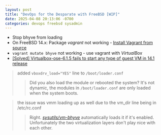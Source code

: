 ```yaml
---
layout: post
title: "DevOps for the Desparate with FreeBSD [WIP]"
date: 2025-04-08 20:13:06 -0700 
categories: devops freebsd sysadmin 
---
```


* Stop bhyve from loading
* On FreeBSD 14.x: Package *vagrant* not working - [Install Vagrant from source](https://developer.hashicorp.com/vagrant/docs/installation/source)
* `vagrant mutate bhyve` not working - use vagrant with *VirtualBox*
* [[Solved] Virtualbox-ose-6.1.5 fails to start any type of guest VM in 14.1 release](https://forums.freebsd.org/threads/virtualbox-ose-6-1-5-fails-to-start-any-type-of-guest-vm-in-14-1-release.95776/)

> added ```vboxdrv_load="YES"``` line to ```/boot/loader.conf```
>> Did you also load the module or rebooted the system?
It's not dynamic, the modules in ```/boot/loader.conf``` are only loaded when the system boots.

> the issue was vmm loading up as well due to the vm_dir line being in /etc/rc.conf
>> Right. [*sysutils/vm-bhyve*](https://www.freshports.org/sysutils/vm-bhyve) automatically loads it if it's enabled.
Unfortunately the two virtualization layers don't play nice with each other.
